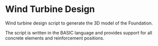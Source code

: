 # Wind Turbine Design
Wind turbine design script to generate the 3D model of the Foundation.

The script is written in the BASIC language and provides support for all concrete elements and reinforcement positions.
